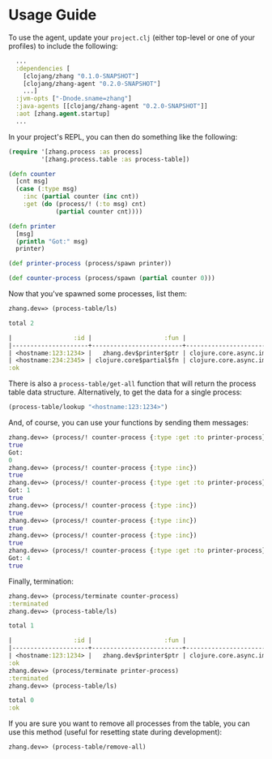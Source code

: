 # Usage Guide

To use the agent, update your ``project.clj`` (either top-level or one of your profiles) to include the following:

```clj
  ...
  :dependencies [
    [clojang/zhang "0.1.0-SNAPSHOT"]
    [clojang/zhang-agent "0.2.0-SNAPSHOT"]
    ...]
  :jvm-opts ["-Dnode.sname=zhang"]
  :java-agents [[clojang/zhang-agent "0.2.0-SNAPSHOT"]]
  :aot [zhang.agent.startup]
  ...
```

In your project's REPL, you can then do something like the following:

```clj
(require '[zhang.process :as process]
         '[zhang.process.table :as process-table])

(defn counter
  [cnt msg]
  (case (:type msg)
    :inc (partial counter (inc cnt))
    :get (do (process/! (:to msg) cnt)
             (partial counter cnt))))

(defn printer
  [msg]
  (println "Got:" msg)
  printer)

(def printer-process (process/spawn printer))

(def counter-process (process/spawn (partial counter 0)))
```

Now that you've spawned some processes, list them:
```clj
zhang.dev=> (process-table/ls)

total 2

|                 :id |                    :fun |                                              :chan |
|---------------------+-------------------------+----------------------------------------------------|
| <hostname:123:1234> |   zhang.dev$printer$ptr | clojure.core.async.impl.channels.ManyToManyChannel |
| <hostname:234:2345> | clojure.core$partial$fn | clojure.core.async.impl.channels.ManyToManyChannel |
:ok
```

There is also a `process-table/get-all` function that will return the process
table data structure. Alternatively, to get the data for a single process:

```clj
(process-table/lookup "<hostname:123:1234>")
```

And, of course, you can use your functions by sending them messages:

```clj
zhang.dev=> (process/! counter-process {:type :get :to printer-process})
true
Got:
0
zhang.dev=> (process/! counter-process {:type :inc})
true
zhang.dev=> (process/! counter-process {:type :get :to printer-process})
Got: 1
true
zhang.dev=> (process/! counter-process {:type :inc})
true
zhang.dev=> (process/! counter-process {:type :inc})
true
zhang.dev=> (process/! counter-process {:type :inc})
true
zhang.dev=> (process/! counter-process {:type :get :to printer-process})
Got: 4
true
```

Finally, termination:

```clj
zhang.dev=> (process/terminate counter-process)
:terminated
zhang.dev=> (process-table/ls)

total 1

|                 :id |                    :fun |                                              :chan |
|---------------------+-------------------------+----------------------------------------------------|
| <hostname:123:1234> |   zhang.dev$printer$ptr | clojure.core.async.impl.channels.ManyToManyChannel |
:ok
zhang.dev=> (process/terminate printer-process)
:terminated
zhang.dev=> (process-table/ls)

total 0
:ok
```

If you are sure you want to remove all processes from the table, you can use
this method (useful for resetting state during development):

```clj
zhang.dev=> (process-table/remove-all)
```
